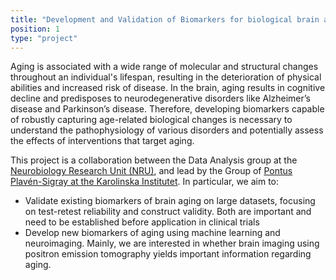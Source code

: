 ```yaml
---
title: "Development and Validation of Biomarkers for biological brain aging"
position: 1
type: "project"
---
```


Aging is associated with a wide range of molecular and structural changes throughout an individual's lifespan, resulting in the deterioration of physical abilities and increased risk of disease. In the brain, aging results in cognitive decline and predisposes to neurodegenerative disorders like Alzheimer’s disease and Parkinson’s disease. Therefore, developing biomarkers capable of robustly capturing age-related biological changes is necessary to understand the pathophysiology of various disorders and potentially assess the effects of interventions that target aging.

This project is a collaboration between the Data Analysis group at the [Neurobiology Research Unit (NRU)](https://nru.dk/index.php), and lead by the Group of [Pontus Plavén-Sigray at the Karolinska Institutet](https://sigray-lab.github.io/sigray_lab_website/). In particular, we aim to:

- Validate existing biomarkers of brain aging on large datasets, focusing on test-retest reliability and construct validity. Both are important and need to be established before application in clinical trials
- Develop new biomarkers of aging using machine learning and neuroimaging. Mainly, we are interested in whether brain imaging using positron emission tomography yields important information regarding aging.
